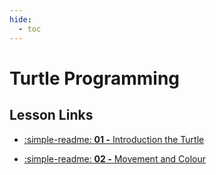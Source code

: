 ```yaml
---
hide:
  - toc
---
```


# Turtle Programming

## Lesson Links

<div class="grid cards" markdown>

- [:simple-readme: __01 -__ Introduction the Turtle](2.0_Introducing_the_Turtle.md)

</div>

<div class="grid cards" markdown>

- [:simple-readme: __02 -__ Movement and Colour](3.0_Movement_and_Colour.md)

</div>